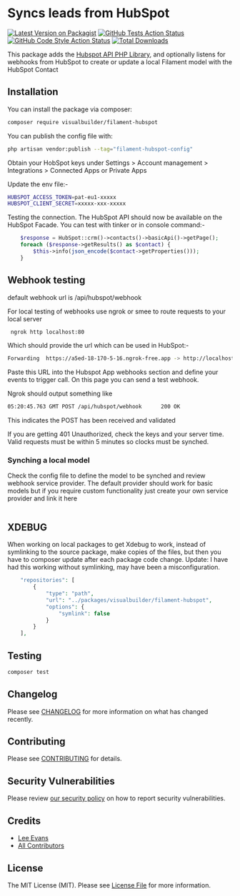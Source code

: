 # Syncs leads from HubSpot

[![Latest Version on Packagist](https://img.shields.io/packagist/v/visualbuilder/filament-hubspot.svg?style=flat-square)](https://packagist.org/packages/visualbuilder/filament-hubspot)
[![GitHub Tests Action Status](https://img.shields.io/github/actions/workflow/status/visualbuilder/filament-hubspot/run-tests.yml?branch=main&label=tests&style=flat-square)](https://github.com/visualbuilder/filament-hubspot/actions?query=workflow%3Arun-tests+branch%3Amain)
[![GitHub Code Style Action Status](https://img.shields.io/github/actions/workflow/status/visualbuilder/filament-hubspot/fix-php-code-styling.yml?branch=main&label=code%20style&style=flat-square)](https://github.com/visualbuilder/filament-hubspot/actions?query=workflow%3A"Fix+PHP+code+styling"+branch%3Amain)
[![Total Downloads](https://img.shields.io/packagist/dt/visualbuilder/filament-hubspot.svg?style=flat-square)](https://packagist.org/packages/visualbuilder/filament-hubspot)

This package adds the [Hubspot API PHP Library](https://github.com/HubSpot/hubspot-api-php), and optionally listens for webhooks from HubSpot to create or update a local Filament model with the HubSpot Contact

## Installation

You can install the package via composer:

```bash
composer require visualbuilder/filament-hubspot
```

You can publish the config file with:

```bash
php artisan vendor:publish --tag="filament-hubspot-config"
```

Obtain your HobSpot keys under Settings > Account management > Integrations > Connected Apps or Private Apps

Update the env file:-

```bash
HUBSPOT_ACCESS_TOKEN=pat-eu1-xxxxx
HUBSPOT_CLIENT_SECRET=xxxxx-xxx-xxxxx
```

Testing the connection.  The HubSpot API should now be available on the HubSpot Facade.  You can test with tinker or in console command:-
```php
    $response = HubSpot::crm()->contacts()->basicApi()->getPage();
    foreach ($response->getResults() as $contact) {
        $this->info(json_encode($contact->getProperties()));
    }
```


## Webhook testing

default webhook url is /api/hubspot/webhook

For local testing of webhooks use ngrok or smee to route requests to your local server
```bash
 ngrok http localhost:80
```

Which should provide the url which can be used in HubSpot:-
```bash
Forwarding  https://a5ed-18-170-5-16.ngrok-free.app -> http://localhost:80
```

Paste this URL into the Hubspot App webhooks section and define your events to trigger call.  On this page you can send a test webhook.

Ngrok should output something like
```bash
05:20:45.763 GMT POST /api/hubspot/webhook      200 OK
```
This indicates the POST has been received and validated

If you are getting 401 Unauthorized, check the keys and your server time.  Valid requests must be within 5 minutes so clocks must be synched.

### Synching a local model

Check the config file to define the model to be synched and review webhook service provider.  The default provider should work for basic models but if you require custom functionality just create 
your own service provider and link it here

```php

```


## XDEBUG
When working on local packages to get Xdebug to work, instead of symlinking to the source package, make copies of the files, but then you have to composer update after each package code change.
Update: I have had this working without symlinking, may have been a misconfiguration.
```php
    "repositories": [
        {
            "type": "path",
            "url": "../packages/visualbuilder/filament-hubspot",
            "options": {
                "symlink": false
            }
        }
    ],
```


## Testing

```bash
composer test
```

## Changelog

Please see [CHANGELOG](CHANGELOG.md) for more information on what has changed recently.

## Contributing

Please see [CONTRIBUTING](.github/CONTRIBUTING.md) for details.

## Security Vulnerabilities

Please review [our security policy](../../security/policy) on how to report security vulnerabilities.

## Credits

- [Lee Evans](https://github.com/visualbuilder)
- [All Contributors](../../contributors)

## License

The MIT License (MIT). Please see [License File](LICENSE.md) for more information.
